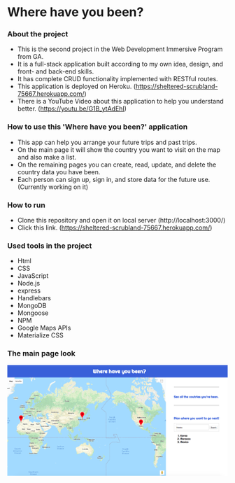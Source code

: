 # Where have you been?


### About the project

- This is the second project in the Web Development Immersive Program from GA.
- It is a full-stack application built according to my own idea, design, and front- and back-end skills.
- It has complete CRUD functionality implemented with RESTful routes.
- This application is deployed on Heroku.
  (https://sheltered-scrubland-75667.herokuapp.com/)
- There is a YouTube Video about this application to help you understand better.
  (https://youtu.be/G1B_ytAdEhI)


### How to use this 'Where have you been?' application

- This app can help you arrange your future trips and past trips.
- On the main page it will show the country you want to visit on the map and also make a list.
- On the remaining pages you can create, read, update, and delete the country data you have been.
- Each person can sign up, sign in, and store data for the future use. (Currently working on it)


### How to run

- Clone this repository and open it on local server (http://localhost:3000/)
- Click this link. (https://sheltered-scrubland-75667.herokuapp.com/)


### Used tools in the project

 - Html
 - CSS
 - JavaScript
 - Node.js
 - express
 - Handlebars
 - MongoDB
 - Mongoose
 - NPM
 - Google Maps APIs
 - Materialize CSS


 ### The main page look

 ![main](main.png)
